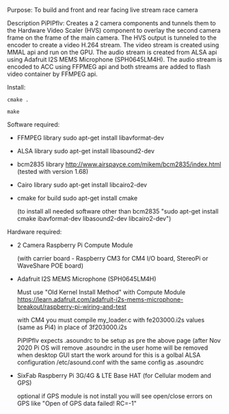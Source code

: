 Purpose: To build and front and rear facing live stream race camera

Description PiPIPflv: Creates a 2 camera components and tunnels them to the 
Hardware Video Scaler (HVS) component to overlay the second camera 
frame on the frame of the main camera. The HVS output is tunneled to 
the encoder to create a video H.264 stream.  The video stream is 
created using MMAL api and run on the GPU.  The audio stream is 
created from ALSA api using Adafruit I2S MEMS Microphone 
(SPH0645LM4H).  The audio stream is encoded to ACC using FFPMEG api 
and both streams are added to flash video container by FFMPEG api.


Install: 

	cmake .
	
	make 

Software required:
* FFMPEG library sudo apt-get install libavformat-dev
* ALSA library sudo apt-get install libasound2-dev
* bcm2835 library http://www.airspayce.com/mikem/bcm2835/index.html (tested with version 1.68)
* Cairo library sudo apt-get install libcairo2-dev
* cmake for build sudo apt-get install cmake

  	(to install all needed software other than bcm2835 "sudo apt-get install cmake ibavformat-dev libasound2-dev libcairo2-dev")

Hardware required:
* 2 Camera Raspberry Pi Compute Module 

	(with carrier board - Raspberry CM3 for CM4 I/O board, StereoPi or WaveShare POE board)
* Adafruit I2S MEMS Microphone (SPH0645LM4H) 

	Must use "Old Kernel Install Method" with Compute Module https://learn.adafruit.com/adafruit-i2s-mems-microphone-breakout/raspberry-pi-wiring-and-test
	
	with CM4 you must compile my_loader.c with fe203000.i2s values (same as Pi4) in place of 3f203000.i2s
	
	PiPIPflv expects .asoundrc to be setup as pre the above page (after Nov 2020 Pi OS will remove .asoundrc in the user home will be removed when desktop GUI start the work around for this is a golbal ALSA configuration /etc/asound.conf with the same config as .asoundrc
	
* SixFab Raspberry Pi 3G/4G & LTE Base HAT (for Cellular modem and GPS) 

	optional if GPS module is not install you will see open/close errors on GPS like "Open of GPS data failed! RC=-1"

